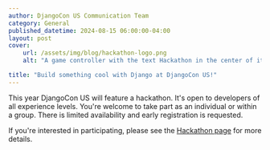 ```yaml
---
author: DjangoCon US Communication Team
category: General
published_datetime: 2024-08-15 06:00:00-04:00
layout: post
cover:
    url: /assets/img/blog/hackathon-logo.png
    alt: "A game controller with the text Hackathon in the center of it."

title: "Build something cool with Django at DjangoCon US!"
---
```


This year DjangoCon US will feature a hackathon. It's open to developers of all experience levels. You're welcome to take part as an individual or within a group. There is limited availability and early registration is requested.

If you're interested in participating, please see the [Hackathon page](/hackathon/) for more details.
